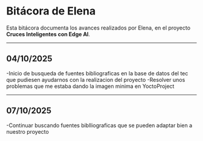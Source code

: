 # Bitácora de Elena

Esta bitácora documenta los avances realizados por Elena, en el proyecto **Cruces Inteligentes con Edge AI**.

---

## 04/10/2025
-Inicio de busqueda de fuentes bibliograficas en la base de datos del tec que pudiesen ayudarnos con la realizacion del proyecto
-Resolver unos problemas que me estaba dando la imagen minima en YoctoProject

---
## 07/10/2025
-Continuar buscando fuentes biblliograficas que se pueden adaptar bien a nuestro proyecto

